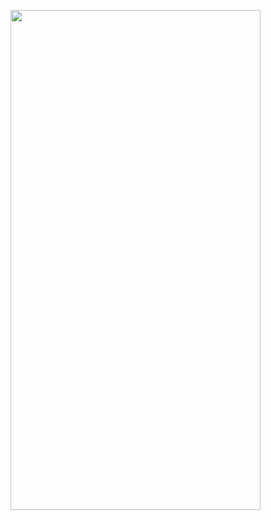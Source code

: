 



<img src="
https://github.com/RaymondRaman/HTML-CSS/assets/107023977/286d80a6-72e8-4bf5-b3f7-ee29e1935546
" width="400" height="800">
